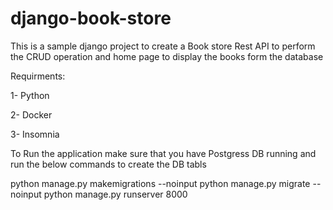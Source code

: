# django-book-store
This is a sample django project to create a Book store Rest API to perform the CRUD operation and home page to display the books form the database

Requirments:

1- Python

2- Docker

3- Insomnia

To Run the application make sure that you have Postgress DB running and run the below commands to create the DB tabls

python manage.py makemigrations --noinput
python manage.py migrate --noinput
python manage.py runserver 8000